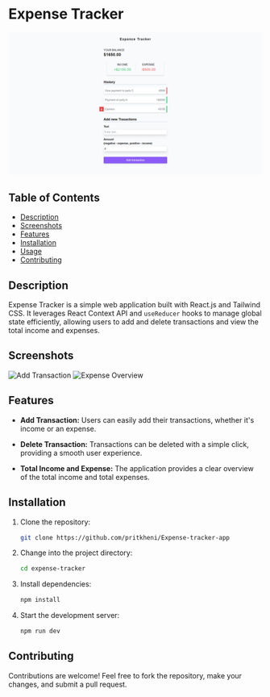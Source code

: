 # Expense Tracker

![Expense Tracker](./screenshot/expense-tracker.png)

## Table of Contents

- [Description](#description)
- [Screenshots](#screenshots)
- [Features](#features)
- [Installation](#installation)
- [Usage](#usage)
- [Contributing](#contributing)

## Description

Expense Tracker is a simple web application built with React.js and Tailwind CSS. It leverages React Context API and `useReducer` hooks to manage global state efficiently, allowing users to add and delete transactions and view the total income and expenses.

## Screenshots

![Add Transaction](./screenshots/add-transaction.png)
![Expense Overview](./screenshots/expense-overview.png)

## Features

- **Add Transaction:** Users can easily add their transactions, whether it's income or an expense.

- **Delete Transaction:** Transactions can be deleted with a simple click, providing a smooth user experience.

- **Total Income and Expense:** The application provides a clear overview of the total income and total expenses.

## Installation

1. Clone the repository:

   ```bash
   git clone https://github.com/pritkheni/Expense-tracker-app

   ```

2. Change into the project directory:

   ```bash
   cd expense-tracker

   ```

3. Install dependencies:

   ```bash
   npm install

   ```

4. Start the development server:
   ```bash
   npm run dev
   ```

## Contributing

Contributions are welcome! Feel free to fork the repository, make your changes, and submit a pull request.
